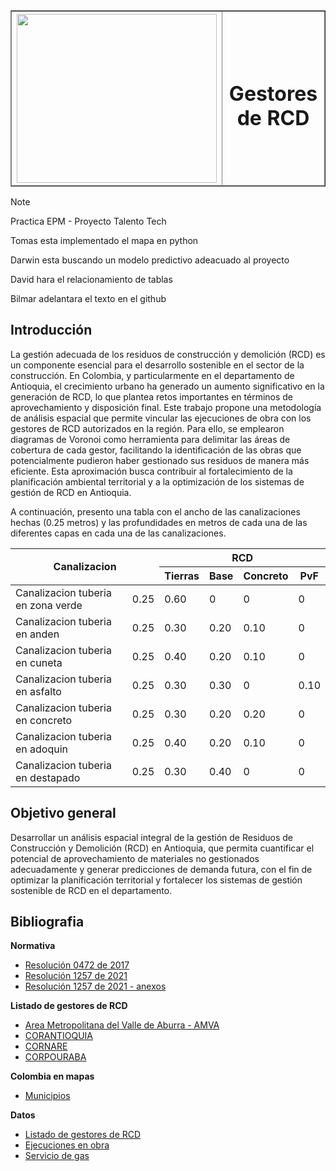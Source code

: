 <table border=1 border-collapse="collapse" width="100%">
  <thead>
    <th>
      <img src="https://static.wikia.nocookie.net/logopedia/images/5/52/EPM2007.png/revision/latest?cb=20210505181105&path-prefix=es" width="320px" height="270px" />
    </th>
    <th>
      <h1>Gestores de RCD</h1>
    </th>
  </thead>
</table>

> [!NOTE]
> Practica EPM - Proyecto Talento Tech
> 
> Tomas esta implementado el mapa en python
> 
> Darwin esta buscando un modelo predictivo adeacuado al proyecto
> 
> David hara el relacionamiento de tablas
> 
> Bilmar adelantara el texto en el github

## Introducción

La gestión adecuada de los residuos de construcción y demolición (RCD) es un componente esencial para el desarrollo sostenible en el sector de la construcción. En Colombia, y particularmente en el departamento de Antioquia, el crecimiento urbano ha generado un aumento significativo en la generación de RCD, lo que plantea retos importantes en términos de aprovechamiento y disposición final. Este trabajo propone una metodología de análisis espacial que permite vincular las ejecuciones de obra con los gestores de RCD autorizados en la región. Para ello, se emplearon diagramas de Voronoi como herramienta para delimitar las áreas de cobertura de cada gestor, facilitando la identificación de las obras que potencialmente pudieron haber gestionado sus residuos de manera más eficiente. Esta aproximación busca contribuir al fortalecimiento de la planificación ambiental territorial y a la optimización de los sistemas de gestión de RCD en Antioquia.

A continuación, presento una tabla con el ancho de las canalizaciones hechas (0.25 metros) y las profundidades en metros de cada una de las diferentes capas en cada una de las canalizaciones.

<table border-collapse="collapse">
    <thead>
        <tr>
            <th rowspan="2" colspan="2" style="text-align: center;">Canalizacion</th>
            <th colspan="4" style="text-align: center;">RCD</th>
        </tr>
        <tr>
            <th style="text-align: center;">Tierras</th>
            <th style="text-align: center;">Base</th>
            <th style="text-align: center;">Concreto</th>
            <th style="text-align: center;">PvF</th>
        </tr>
    </thead>
    <tbody>
        <tr>
            <td>Canalizacion tuberia en zona verde</td>
            <td>0.25</td>
            <td>0.60</td>
            <td>0</td>
            <td>0</td>
            <td>0</td>
        </tr>
        <tr>
            <td>Canalizacion tuberia en anden</td>
            <td>0.25</td>
            <td>0.30</td>
            <td>0.20</td>
            <td>0.10</td>
            <td>0</td>
        </tr>
        <tr>
            <td>Canalizacion tuberia en cuneta</td>
            <td>0.25</td>
            <td>0.40</td>
            <td>0.20</td>
            <td>0.10</td>
            <td>0</td>
        </tr>
        <tr>
            <td>Canalizacion tuberia en asfalto</td>
            <td>0.25</td>
            <td>0.30</td>
            <td>0.30</td>
            <td>0</td>
            <td>0.10</td>
        </tr>
        <tr>
            <td>Canalizacion tuberia en concreto</td>
            <td>0.25</td>
            <td>0.30</td>
            <td>0.20</td>
            <td>0.20</td>
            <td>0</td>
        </tr>
        <tr>
            <td>Canalizacion tuberia en adoquin</td>
            <td>0.25</td>
            <td>0.40</td>
            <td>0.20</td>
            <td>0.10</td>
            <td>0</td>
        </tr>
        <tr>
            <td>Canalizacion tuberia en destapado</td>
            <td>0.25</td>
            <td>0.30</td>
            <td>0.40</td>
            <td>0</td>
            <td>0</td>
        </tr>
    </tbody>
</table>

## Objetivo general 
Desarrollar un análisis espacial integral de la gestión de Residuos de Construcción y Demolición (RCD) en Antioquia, que permita cuantificar el potencial de aprovechamiento de materiales no gestionados adecuadamente y generar predicciones de demanda futura, con el fin de optimizar la planificación territorial y fortalecer los sistemas de gestión sostenible de RCD en el departamento.

## Bibliografia

**Normativa**

* [Resolución 0472 de 2017](https://www.minambiente.gov.co/wp-content/uploads/2021/10/resolucion-0472-de-2017.pdf)
* [Resolución 1257 de 2021](https://www.minambiente.gov.co/wp-content/uploads/2021/12/Resolucion-1257-de-2021.pdf)
* [Resolución 1257 de 2021 - anexos](https://www.minambiente.gov.co/wp-content/uploads/2021/12/Resolucion-1257-de-2021-Anexos.pdf)

**Listado de gestores de RCD**

* [Area Metropolitana del Valle de Aburra - AMVA](https://www.metropol.gov.co/ambiental/residuos-solidos/Paginas/RCD.aspx)
* [CORANTIOQUIA](https://www.corantioquia.gov.co/wp-content/uploads/2024/07/LISTADO-DE-GESTORES-DE-RCD-version-3-07-2024.pdf)
* [CORNARE](https://www.cornare.gov.co/residuos/rcd/Gestores_RCD_Agosto_2024.pdf)
* [CORPOURABA]()

**Colombia en mapas**

* [Municipios](https://www.colombiaenmapas.gov.co/)

**Datos**

* [Listado de gestores de RCD](./DATA/GestoresRCD.csv)
* [Ejecuciones en obra](./DATA/Items.csv)
* [Servicio de gas](./DATA/subregiones.csv)
